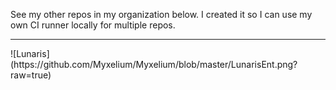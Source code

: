 See my other repos in my organization below. I created it so I can use my own CI runner locally for multiple repos.


<hr>
![Lunaris](https://github.com/Myxelium/Myxelium/blob/master/LunarisEnt.png?raw=true)

